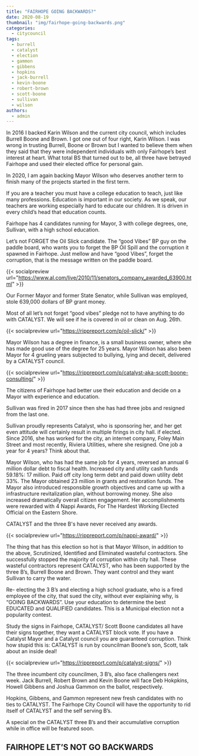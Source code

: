 ```yaml
---
title: "FAIRHOPE GOING BACKWARDS?"
date: 2020-08-19
thumbnail: "img/fairhope-going-backwards.png"
categories: 
  - citycouncil
tags: 
  - burrell
  - catalyst
  - election
  - gammon
  - gibbens
  - hopkins
  - jack-burrell
  - kevin-boone
  - robert-brown
  - scott-boone
  - sullivan
  - wilson
authors: 
  - admin
---
```


In 2016 I backed Karin Wilson and the current city council, which includes Burrell Boone and Brown. I got one out of four right, Karin Wilson. I was wrong in trusting Burrell, Boone or Brown but I wanted to believe them when they said that they were independent individuals with only Fairhope’s best interest at heart. What total BS that turned out to be, all three have betrayed Fairhope and used their elected office for personal gain.

In 2020, I am again backing Mayor Wilson who deserves another term to finish many of the projects started in the first term.

If you are a teacher you must have a college education to teach, just like many professions. Education is important in our society. As we speak, our teachers are working especially hard to educate our children. It is driven in every child’s head that education counts.

Fairhope has 4 candidates running for Mayor, 3 with college degrees, one, Sullivan, with a high school education.

Let’s not FORGET the Oil Slick candidate. The “good Vibes” BP guy on the paddle board, who wants you to forget the BP Oil Spill and the corruption it spawned in Fairhope. Just mellow and have “good Vibes”, forget the corruption, that is the message written on the paddle board.

{{< socialpreview url="https://www.al.com/live/2010/11/senators_company_awarded_63900.html" >}}

Our Former Mayor and former State Senator, while Sullivan was employed, stole 639,000 dollars of BP grant money.

Most of all let’s not forget “good vibes” pledge not to have anything to do with CATALYST. We will see if he is covered in oil or clean on Aug. 26th.

{{< socialpreview url="https://rippreport.com/p/oil-slick/" >}}

Mayor Wilson has a degree in finance, is a small business owner, where she has made good use of the degree for 25 years. Mayor Wilson has also been Mayor for 4 grueling years subjected to bullying, lying and deceit, delivered by a CATALYST council.

{{< socialpreview url="https://rippreport.com/p/catalyst-aka-scott-boone-consulting/" >}}

The citizens of Fairhope had better use their education and decide on a Mayor with experience and education.

Sullivan was fired in 2017 since then she has had three jobs and resigned from the last one.

Sullivan proudly represents Catalyst, who is sponsoring her, and her get even attitude will certainly result in multiple firings in city hall. if elected. Since 2016, she has worked for the city, an internet company, Foley Main Street and most recently, Riviera Utilities, where she resigned. One job a year for 4 years? Think about that.

Mayor Wilson, who has had the same job for 4 years, reversed an annual 6 million dollar debt to fiscal health. Increased city and utility cash funds 59.18%: 17 million. Paid off city long term debt and paid down utility debt 33%. The Mayor obtained 23 million in grants and restoration funds. The Mayor also introduced responsible growth objectives and came up with a infrastructure revitalization plan, without borrowing money. She also increased dramatically overall citizen engagement. Her accomplishments were rewarded with 4 Nappi Awards, For The Hardest Working Elected Official on the Eastern Shore.

CATALYST and the three B's have never received any awards.

{{< socialpreview url="https://rippreport.com/p/nappi-award/" >}}

The thing that has this election so hot is that Mayor Wilson, in addition to the above, Scrutinized, Identified and Eliminated wasteful contractors. She successfully stopped the majority of corruption within city hall. These wasteful contractors represent CATALYST, who has been supported by the three B’s, Burrell Boone and Brown. They want control and they want Sullivan to carry the water.

Re- electing the 3 B’s and electing a high school graduate, who is a fired employee of the city, that sued the city, without ever explaining why, is “GOING BACKWARDS”. Use your education to determine the best EDUCATED and QUALIFIED candidates. This is a Municipal election not a popularity contest.

Study the signs in Fairhope, CATALYST/ Scott Boone candidates all have their signs together, they want a CATALYST block vote. If you have a Catalyst Mayor and a Catalyst council you are guaranteed corruption. Think how stupid this is: CATALYST is run by councilman Boone’s son, Scott, talk about an inside deal!

{{< socialpreview url="https://rippreport.com/p/catalyst-signs/" >}}

The three incumbent city councilmen, 3 B’s, also face challengers next week. Jack Burrell, Robert Brown and Kevin Boone will face Deb Hokpkins, Howell Gibbens and Joshua Gammon on the ballot, respectively.

Hopkins, Gibbens, and Gammon represent new fresh candidates with no ties to CATALYST. The Fairhope City Council will have the opportunity to rid itself of CATALYST and the self serving B’s.

A special on the CATALYST three B’s and their accumulative corruption while in office will be featured soon.

## FAIRHOPE LET’S NOT GO BACKWARDS

